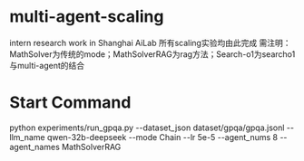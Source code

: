 # multi-agent-scaling
intern research work in Shanghai AiLab
所有scaling实验均由此完成
需注明：
MathSolver为传统的mode；MathSolverRAG为rag方法；Search-o1为searcho1与multi-agent的结合

# Start Command
python experiments/run_gpqa.py --dataset_json dataset/gpqa/gpqa.jsonl --llm_name qwen-32b-deepseek --mode Chain --lr 5e-5 --agent_nums 8 --agent_names MathSolverRAG
